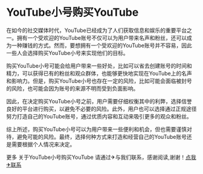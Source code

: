 # YouTube小号购买YouTube

在如今的社交媒体时代，YouTube已经成为了人们获取信息和娱乐的重要平台之一。拥有一个受欢迎的YouTube账号不仅可以为用户带来名声和粉丝，还可以成为一种赚钱的方式。然而，要想拥有一个受欢迎的YouTube账号并不容易，因此一些人会选择购买YouTube小号来实现他们的目标。

购买YouTube小号可能会给用户带来一些好处，比如可以省去创建账号的时间和精力，可以获得已有的粉丝和观众群体，也能够更快地实现在YouTube上的名声和影响力。但是，购买YouTube小号也存在一定的风险，比如可能会面临被封号的风险，也可能会因为账号的来源不明而受到负面影响。

因此，在决定购买YouTube小号之前，用户需要仔细权衡其中的利弊，选择信誉良好的平台进行购买，以避免不必要的风险。此外，用户也可以选择通过正规途径努力打造自己的YouTube账号，通过优质内容和互动来吸引更多的观众和粉丝。

综上所述，购买YouTube小号可以为用户带来一些便利和机会，但也需要谨慎对待，避免可能的风险。最终，选择何种方式来打造和经营自己的YouTube账号还是需要根据个人情况来决定。

更多 关于YouTube小号购买YouTube 请通过✈与我们联系，感谢阅读,谢谢！[点我✈联系](https://ss.k02.cc)